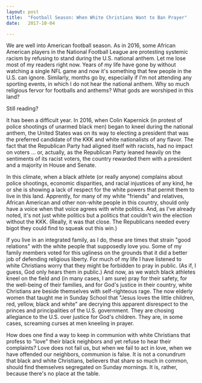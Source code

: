 ```yaml
---
layout: post  
title:  "Football Season: When White Christians Want to Ban Prayer"  
date:   2017-10-04  

---
```


We are well into American football season. As in 2016, some African American players in the National Football League are protesting systemic racism by refusing to stand during the U.S. national anthem. Let me lose most of my readers right now. Years of my life have gone by without watching a single NFL game and now it's something that few people in the U.S. can ignore. Similarly, months go by, especially if I'm not attending any sporting events, in which I do not hear the national anthem. Why so much religious fervor for footballs and anthems? What gods are worshiped in this land?

Still reading?

It has been a difficult year. In 2016, when Colin Kapernick (in protest of police shootings of unarmed black men) began to kneel during the national anthem, the United States was on its way to electing a president that was the preferred candidate of the KKK and white nationalists of any flavor. The fact that the Republican Party had aligned itself with racists, had no impact on voters … or, actually, as the Republican Party leaned heavily on the sentiments of its racist voters, the country rewarded them with a president and a majority in House and Senate.

In this climate, when a black athlete (or really anyone) complains about police shootings, economic disparities, and racial injustices of any kind, he or she is showing a lack of respect for the white powers that permit them to live in this land.  Apprently, for many of my white "friends" and relatives, African American and other non-white people in this country, should only have a voice when that voice agrees with white politics. And, as I've already noted, it's not just white politics but a politics that couldn't win the election without the KKK. (Really, it was that close. The Republicans needed every bigot they could find to squeak out this win.)

If you live in an integrated family, as I do, these are times that strain "good relations" with the white people that supposedly love you.  Some of my family members voted for this ugliness on the grounds that it did a better job of defending religious liberty. For much of my life I have listened to white Christians worry that they might be forbidden to pray in public. (As if, I guess, God only hears them in public.) And now, as we watch black athletes kneel on the field and (in many cases, I am sure) pray for their safety, for the well-being of their families, and for God's justice in their country, white Christians are beside themselves with self-righteous rage. The now elderly women that taught me in Sunday School that "Jesus loves the little children, red, yellow, black and white" are decrying this apparent disrespect to the princes and principalities of the U.S. government. They are chosing allegiance to the U.S. over justice for God's children. They are, in some cases, screaming curses at men kneeling in prayer.

How does one find a way to keep in communion with white Christians that profess to "love" their black neighbors and yet refuse to hear their complaints? Love does not fail us, but when we fail to act in love, when we have offended our neighbors, communion is false. It is not a conundrum that black and white Christians, believers that share so much in common, should find themselves segregated on Sunday mornings. It is, rather, because there's no place at the table.

